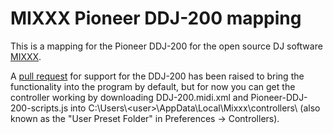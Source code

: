 # MIXXX Pioneer DDJ-200 mapping

This is a mapping for the Pioneer DDJ-200 for the open source DJ software [MIXXX](https://www.mixxx.org/).

A [pull request](https://github.com/mixxxdj/mixxx/pull/2377) for support for the DDJ-200 has been raised to bring the functionality into the program by default, but for now you can get the controller working by downloading DDJ-200.midi.xml and Pioneer-DDJ-200-scripts.js into C:\Users\\\<user>\AppData\Local\Mixxx\controllers\ (also known as the "User Preset Folder" in Preferences -> Controllers).
